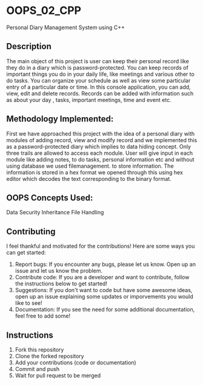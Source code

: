 # OOPS_02_CPP
Personal Diary Management System using C++
## Description

The main object of this project is user can keep their personal record like they do in a diary which is  password-protected. You can keep records of important things you do in your daily life, like meetings and  various other to do tasks. You can organize your schedule as well as view some particular entry of a  particular date or time. In this console application, you can add, view, edit and delete records. Records  can be added with information such as about your day , tasks, important meetings, time and event etc. 

## Methodology Implemented: 
First we have approached this project with the idea of a personal diary with modules of adding record,  view and modify record and 
we implemented this as a password-protected diary which implies to data  hiding concept.
Only three trails are allowed to access each module. User will give input in each module  like adding notes, to do tasks, personal information etc and without using database we used filemanagement. to store  information.
The  information is stored in a hex format  we opened through this using hex editor which decodes the text corresponding  to the binary format. 

## OOPS Concepts Used:
Data Security
Inheritance
File Handling

## Contributing
I feel thankful and motivated for the contributions! Here are some ways you can get started:
1. Report bugs: If you encounter any bugs, please let us know. Open up an issue and let us know the problem.
2. Contribute code: If you are a developer and want to contribute, follow the instructions below to get started!
3. Suggestions: If you don't want to code but have some awesome ideas, open up an issue explaining some updates or imporvements you would like to see!
4. Documentation: If you see the need for some additional documentation, feel free to add some!

## Instructions
1. Fork this repository
2. Clone the forked repository
3. Add your contributions (code or documentation)
4. Commit and push
5. Wait for pull request to be merged

